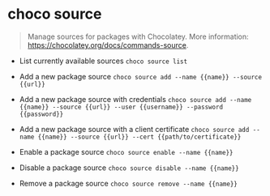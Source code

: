 # choco source
> Manage sources for packages with Chocolatey.
> More information: <https://chocolatey.org/docs/commands-source>.

- List currently available sources
`choco source list`

- Add a new package source
`choco source add --name {{name}} --source {{url}}`

- Add a new package source with credentials
`choco source add --name {{name}} --source {{url}} --user {{username}} --password {{password}}`

- Add a new package source with a client certificate
`choco source add --name {{name}} --source {{url}} --cert {{path/to/certificate}}`

- Enable a package source
`choco source enable --name {{name}}`

- Disable a package source
`choco source disable --name {{name}}`

- Remove a package source
`choco source remove --name {{name}}`
